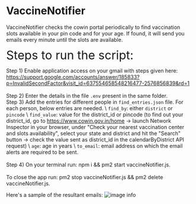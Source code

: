 # VaccineNotifier
VaccineNotifier checks the cowin portal periodically to find vaccination slots available in your pin code and for your age. If found, it will send you emails every minute until the slots are available.


<font size="6"> Steps to run the script: </font> 

Step 1) Enable application access on your gmail with steps given here:
https://support.google.com/accounts/answer/185833?p=InvalidSecondFactor&visit_id=637554658548216477-2576856839&rd=1  
\
Step 2) Enter the details in the file `.env` present in the same folder.
\
Step 3) Add the entries for different people in `find_entries.json` file. For each person, below entries are needed.
\ `find_by`: either `district` or `pincode`
\ `find_value`: value for the district_id or pincode (to find out your district_id, go to https://www.cowin.gov.in/home -> launch Network Inspector in your browser, under "Check your nearest vaccination center and slots availability", select your state and district and hit the "Search" button -> check the value sent as district_id in the calendarByDistrict API request)
\ `age`: age in years
\ `to_email`: email address on which the email alerts are required to be sent.
\
\
Step 4) On your terminal run: npm i && pm2 start vaccineNotifier.js.
\
\
To close the app run: pm2 stop vaccineNotifier.js && pm2 delete vaccineNotifier.js.

Here's a sample of the resultant emails:
![image info](./sampleEmail.png)

